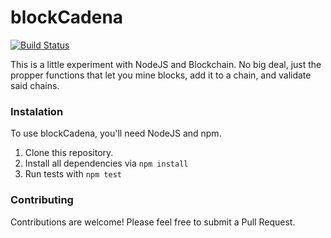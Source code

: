 # blockCadena 
[![Build Status](https://travis-ci.org/amuroBosetti/blockCadena.svg?branch=master)](https://travis-ci.org/amuroBosetti/blockCadena)

This is a little experiment with NodeJS and Blockchain. No big deal, just the propper functions that let you mine blocks, add it to a chain, and validate said chains.

### Instalation
To use blockCadena, you'll need NodeJS and npm.
1. Clone this repository.
2. Install all dependencies via `npm install`
3. Run tests with `npm test`

### Contributing
Contributions are welcome! Please feel free to submit a Pull Request.
